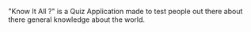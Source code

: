 "Know It All ?" is a Quiz Application made to test people out there about there general knowledge about the world.
